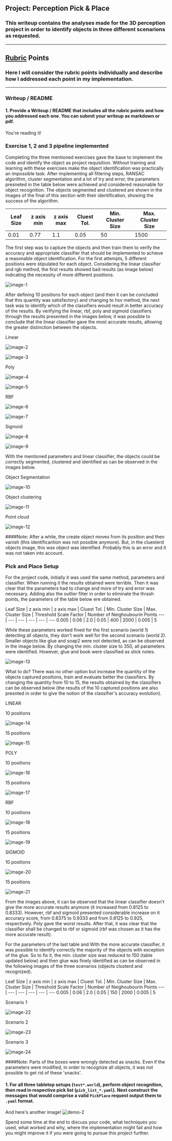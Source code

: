## Project: Perception Pick & Place
### This writeup contains the analyses made for the 3D perception project in order to identify objects in three different scenarions as requested.

---

## [Rubric](https://review.udacity.com/#!/rubrics/1067/view) Points
### Here I will consider the rubric points individually and describe how I addressed each point in my implementation.  

---
### Writeup / README

#### 1. Provide a Writeup / README that includes all the rubric points and how you addressed each one.  You can submit your writeup as markdown or pdf.  

You're reading it!

### Exercise 1, 2 and 3 pipeline implemented 

Completing the three mentioned exercises gave the base to implement the code and identify the object as project requisition. Without training and learning with these exercises make the object identification was practically an impossible task. After implementing all filtering steps, RANSAC algorithm, cluster segmentation and a lot of try and error, the parameters presneted in the table below were achieved and considered reasonable for object recognition. The objects segmented and clustered are shown in the images of the final of this section with their identification, showing the success of the algorithm.

Leaf Size | z axis min | z axis max | Cluest Tol. | Min. Cluster Size | Max. Cluster Size 
--- | --- | --- | --- | --- | ---
0.01 | 0.77 | 1.1 | 0.05 | 50 | 1500 

The first step was to capture the objects and then train them to verify the accuracy and appropriate classifier that should be implemented to achieve a reasonable object identification. For the first attempts, 5 different positions were stipulated for each object. Considering the linear classifier and rgb method, the first results showed bad results (as image below) indicating the necessity of more different positions. 

![image-1](https://github.com/gcrodriguez/3D-Perception-Project/blob/master/exercicio3_confusematrix_com_histogram_5capturas_rgb_linear.png)

After defining 10 positions for each object (and then it can be concluded that this quantity was satisfactory) and changing to hsv method, the next task was to identify which of the classifiers would result in better accuracy of the results. By verifying the linear, rbf, poly and sigmoid classifiers through the results presented in the images below, it was possible to conclude that the linear classifier gave the most accurate results, allowing the greater distinction between the objects.

Linear

![image-2](https://github.com/gcrodriguez/3D-Perception-Project/blob/master/exercicio3_confusematrix_com_histogram_10capturas_hsv_linear.png)

![image-3](https://github.com/gcrodriguez/3D-Perception-Project/blob/master/results_com_histogram_10capturas_hsv_linear.png)

Poly

![image-4](https://github.com/gcrodriguez/3D-Perception-Project/blob/master/exercicio3_confusematrix_com_histogram_10capturas_hsv_poly.png)

![image-5](https://github.com/gcrodriguez/3D-Perception-Project/blob/master/results_com_histogram_10capturas_hsv_poly.png)

RBF

![image-6](https://github.com/gcrodriguez/3D-Perception-Project/blob/master/exercicio3_confusematrix_com_histogram_10capturas_hsv_rbf.png)

![image-7](https://github.com/gcrodriguez/3D-Perception-Project/blob/master/results_com_histogram_10capturas_hsv_rbf.png)

Sigmoid

![image-8](https://github.com/gcrodriguez/3D-Perception-Project/blob/master/exercicio3_confusematrix_com_histogram_10capturas_hsv_sigmoid.png)

![image-9](https://github.com/gcrodriguez/3D-Perception-Project/blob/master/results_com_histogram_10capturas_hsv_sigmoid.png)

With the mentioned parameters and linear classifier, the objects could be correctly segmented, clustered and identified as can be observed in the images below.

Object Segmentation

![image-10](https://github.com/gcrodriguez/3D-Perception-Project/blob/master/object_recon.png)

Object clustering

![image-11](https://github.com/gcrodriguez/3D-Perception-Project/blob/master/object_recon_cluster.png)

Point cloud

![image-12](https://github.com/gcrodriguez/3D-Perception-Project/blob/master/point_cloud.png)

 ####Note: After a while, the create object moves from its position and then vanish (this identificantion was not possible anymore). But, in the cluesterd objects image, this was object was identified. Probably this is an error and it was not taken into account.

### Pick and Place Setup

For the project code, initially it was used the same method, parameters and classifier. When running it the results obtained were terrible. Then it was clear that the parameters had to change and more of try and error was necessary. Adding also the outlier filter in order to eliminate the thrash points, the parameters of the table below ere obtained.

Leaf Size | z axis min | z axis max | Cluest Tol. | Min. Cluster Size | Max. Cluster Size | Threshold Scale Factor | Number of Neighoubourin Points
--- | --- | --- | --- | --- | ---
0.005 | 0.06 | 2.0 | 0.05 | 400 | 2000 | 0.005 | 5

While these parameters worked fined for the first scenario (world 1) detecting all objects, they don't work well for the second scenario (world 2). Smaller objects like glue and soap2 were not detected, as can be observed in the image below. By changing the  min. cluster size to 350, all parameters were identified. However, glue and book were classified as stick notes.

![image-13](https://github.com/gcrodriguez/3D-Perception-Project/blob/master/identify_world2_incomplete.png)

What to do? There was no other option but increase the quantity of the objects captured positions, train and evaluate better the classifiers. By changing the quantity from 10 to 15, the results obtained by the classifiers can be observed below (the results of the 10 captured positions are also presnted in order to give the notion of the classifier's accuracy evolution).

LINEAR 

10 positions

![image-14](https://github.com/gcrodriguez/3D-Perception-Project/blob/master/results_linear_10.png)

15 positions

![image-15](https://github.com/gcrodriguez/3D-Perception-Project/blob/master/results_linear_15__.png)

POLY

10 positions

![image-16](https://github.com/gcrodriguez/3D-Perception-Project/blob/master/results_poly_10.png)

15 positions

![image-17](https://github.com/gcrodriguez/3D-Perception-Project/blob/master/results_poly_15__.png)

RBF 

10 positions

![image-18](https://github.com/gcrodriguez/3D-Perception-Project/blob/master/results_rbf_10.png)

15 positions

![image-19](https://github.com/gcrodriguez/3D-Perception-Project/blob/master/results_rbf_15__.png)

SIGMOID

10 positions

![image-20](https://github.com/gcrodriguez/3D-Perception-Project/blob/master/results_sigmoid_10.png)

15 positions

![image-21](https://github.com/gcrodriguez/3D-Perception-Project/blob/master/results_sigmoid_15__.png)

From the images above, it can be observed that the linear classifier doesn't give the more accurate results anymore (it increased from 0.8125 to 0.8333). However, rbf and sigmoid presented considerable increase on it accuracy score, from 0.8375 to 0.9333 and from 0.8125 to 0.925, respectively. Poly gave the worst results. After that, it was clear that the classifier shall be changed to rbf or sigmoid (rbf was chosen as it has the more accurate result).

For the parameters of the last table and With the more accurate classifier, it was possible to identify correctly the majority of the objects with exception of the glue. So to fix it, the min. cluster size was reduced to 150 (table updated below) and then glue was finely identified as can be observed in the following images of the three scenarios (objects clusterd and recognized).

Leaf Size | z axis min | z axis max | Cluest Tol. | Min. Cluster Size | Max. Cluster Size | Threshold Scale Factor | Number of Neighoubourin Points
--- | --- | --- | --- | --- | ---
0.005 | 0.06 | 2.0 | 0.05 | 150 | 2000 | 0.005 | 5

Scenario 1

![image-22](https://github.com/gcrodriguez/3D-Perception-Project/blob/master/cluster_world_1.png)

Scenario 2

![image-23](https://github.com/gcrodriguez/3D-Perception-Project/blob/master/cluster_world_2.png)

Scenario 3

![image-24](https://github.com/gcrodriguez/3D-Perception-Project/blob/master/cluster_world_3.png)


 ####Note: Parts of the boxes were wrongly detected as snacks. Even if the parameters were modified, in order to recognize all objects, it was not possible to get rid of these 'snacks'.


#### 1. For all three tabletop setups (`test*.world`), perform object recognition, then read in respective pick list (`pick_list_*.yaml`). Next construct the messages that would comprise a valid `PickPlace` request output them to `.yaml` format.

And here's another image! 
![demo-2](https://user-images.githubusercontent.com/20687560/28748286-9f65680e-7468-11e7-83dc-f1a32380b89c.png)

Spend some time at the end to discuss your code, what techniques you used, what worked and why, where the implementation might fail and how you might improve it if you were going to pursue this project further.  



